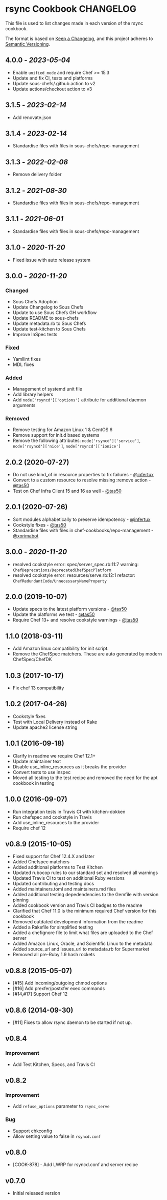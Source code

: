 # rsync Cookbook CHANGELOG

This file is used to list changes made in each version of the rsync cookbook.

The format is based on [Keep a Changelog](https://keepachangelog.com/en/1.0.0/),
and this project adheres to [Semantic Versioning](https://semver.org/spec/v2.0.0.html).

## 4.0.0 - *2023-05-04*

* Enable `unified_mode` and require Chef >= 15.3
* Update and fix CI, tests and platforms
* Update sous-chefs/.github action to v2
* Update actions/checkout action to v3

## 3.1.5 - *2023-02-14*

* Add renovate.json

## 3.1.4 - *2023-02-14*

* Standardise files with files in sous-chefs/repo-management

## 3.1.3 - *2022-02-08*

* Remove delivery folder

## 3.1.2 - *2021-08-30*

* Standardise files with files in sous-chefs/repo-management

## 3.1.1 - *2021-06-01*

* Standardise files with files in sous-chefs/repo-management

## 3.1.0 - *2020-11-20*

* Fixed issue with auto release system

## 3.0.0 - *2020-11-20*

### Changed

* Sous Chefs Adoption
* Update Changelog to Sous Chefs
* Update to use Sous Chefs GH workflow
* Update README to sous-chefs
* Update metadata.rb to Sous Chefs
* Update test-kitchen to Sous Chefs
* Improve InSpec tests

### Fixed

* Yamllint fixes
* MDL fixes

### Added

* Management of systemd unit file
* Add library helpers
* Add `node['rsyncd']['options']` attribute for additional daemon arguments

### Removed

* Remove testing for Amazon Linux 1 & CentOS 6
* Remove support for init.d based systems
* Remove the following attributes: `node['rsyncd']['service']`, `node['rsyncd']['nice']`, `node['rsyncd']['ionice']`

## 2.0.2 (2020-07-27)

* Do not use kind_of in resource properties to fix failures - [@infertux](https://github.com/infertux)
* Convert to a custom resource to resolve missing :remove action - [@tas50](https://github.com/tas50)
* Test on Chef Infra Client 15 and 16 as well - [@tas50](https://github.com/tas50)

## 2.0.1 (2020-07-26)

* Sort modules alphabetically to preserve idempotency - [@infertux](https://github.com/infertux)
* Cookstyle fixes - [@tas50](https://github.com/tas50)
* Standardise files with files in chef-cookbooks/repo-management - [@xorimabot](https://github.com/xorimabot)

## 3.0.0 - *2020-11-20*

* resolved cookstyle error: spec/server_spec.rb:11:7 warning: `ChefDeprecations/DeprecatedChefSpecPlatform`
* resolved cookstyle error: resources/serve.rb:12:1 refactor: `ChefRedundantCode/UnnecessaryNameProperty`

## 2.0.0 (2019-10-07)

* Update specs to the latest platform versions - [@tas50](https://github.com/tas50)
* Update the platforms we test - [@tas50](https://github.com/tas50)
* Require Chef 13+ and resolve cookstyle warnings - [@tas50](https://github.com/tas50)

## 1.1.0 (2018-03-11)

* Add Amazon linux compatibility for init script.
* Remove the ChefSpec matchers. These are auto generated by modern ChefSpec/ChefDK

## 1.0.3 (2017-10-17)

* Fix chef 13 compatibility

## 1.0.2 (2017-04-26)

* Cookstyle fixes
* Test with Local Delivery instead of Rake
* Update apache2 license string

## 1.0.1 (2016-09-18)

* Clarify in readme we require Chef 12.1+
* Update maintainer text
* Disable use_inline_resources as it breaks the provider
* Convert tests to use inspec
* Moved all testing to the test recipe and removed the need for the apt cookbook in testing

## 1.0.0 (2016-09-07)

* Run integration tests in Travis CI with kitchen-dokken
* Run chefspec and cookstyle in Travis
* Add use_inline_resources to the provider
* Require chef 12

## v0.8.9 (2015-10-05)

* Fixed support for Chef 12.4.X and later
* Added Chefspec matchers
* Added additional platforms to Test Kitchen
* Updated rubocop rules to our standard set and resolved all warnings
* Updated Travis CI to test on additional Ruby versions
* Updated contributing and testing docs
* Added maintainers.toml and maintainers.md files
* Added additional testing depedendencies to the Gemfile with version pinning
* Added cookbook version and Travis CI badges to the readme
* Clarified that Chef 11.0 is the minimum required Chef version for this cookbook
* Removed outdated development information from the readme
* Added a Rakefile for simplified testing
* Added a chefignore file to limit what files are uploaded to the Chef server
* Added Amazon Linux, Oracle, and Scientific Linux to the metadata Added source_url and issues_url to metadata.rb for Supermarket
* Removed all pre-Ruby 1.9 hash rockets

## v0.8.8 (2015-05-07)

* [#15] Add incoming/outgoing chmod options
* [#16] Add prexfer/postxfer exec commands
* [#14,#17] Support Chef 12

## v0.8.6 (2014-09-30)

* [#11] Fixes to allow rsync daemon to be started if not up.

## v0.8.4

### Improvement

* Add Test Kitchen, Specs, and Travis CI

## v0.8.2

### Improvement

* Add `refuse_options` parameter to `rsync_serve`

### Bug

* Support chkconfig
* Allow setting value to false in `rsyncd.conf`

## v0.8.0

* [COOK-878] - Add LWRP for rsyncd.conf and server recipe

## v0.7.0

* Initial released version
